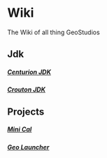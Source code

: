 # Wiki
The Wiki of all thing GeoStudios
<br />

## Jdk
##### [Centurion JDK](JDK/Centurion/readme.md)
##### [Crouton JDK](JDK/Crouton/readme.md)

## Projects
##### [Mini Cal](Projects/Mini-Cal/readme.md)
##### [Geo Launcher](Projects/Geo-Launcher/readme.md)
<!-- ##### [Mini Cal ( Revamped )](Projects/Mini-Cal(Revamped)/readme.md) -->
